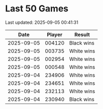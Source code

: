 # Last 50 Games

Last updated: 2025-09-05 00:41:31

| Date | Player | Result |
|------|--------|--------|
| 2025-09-05 | 004120 | Black wins |
| 2025-09-05 | 003735 | White wins |
| 2025-09-05 | 002954 | White wins |
| 2025-09-05 | 000548 | White wins |
| 2025-09-04 | 234906 | White wins |
| 2025-09-04 | 234651 | White wins |
| 2025-09-04 | 232113 | White wins |
| 2025-09-04 | 230940 | Black wins |
